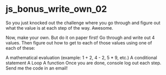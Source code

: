 # js_bonus_write_own_02

So you just knocked out the challenge where you go through and figure out what the value is at each step of the way. Awesome. 

Now, make your own. But do it on paper first! Go through and write out 4 values. Then figure out how to get to each of those values using one of each of these:

A mathematical evaluation (example: 1 + 2, 4 - 2, 5 * 9, etc.)
A conditional statement
A Loop
A function
Once you are done, console log out each step. Send me the code in an email! 
